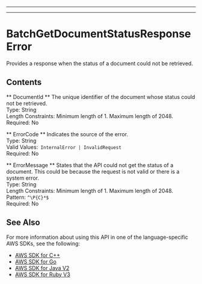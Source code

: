 --------

--------

# BatchGetDocumentStatusResponseError<a name="API_BatchGetDocumentStatusResponseError"></a>

Provides a response when the status of a document could not be retrieved\.

## Contents<a name="API_BatchGetDocumentStatusResponseError_Contents"></a>

 ** DocumentId **   <a name="Kendra-Type-BatchGetDocumentStatusResponseError-DocumentId"></a>
The unique identifier of the document whose status could not be retrieved\.  
Type: String  
Length Constraints: Minimum length of 1\. Maximum length of 2048\.  
Required: No

 ** ErrorCode **   <a name="Kendra-Type-BatchGetDocumentStatusResponseError-ErrorCode"></a>
Indicates the source of the error\.  
Type: String  
Valid Values:` InternalError | InvalidRequest`   
Required: No

 ** ErrorMessage **   <a name="Kendra-Type-BatchGetDocumentStatusResponseError-ErrorMessage"></a>
States that the API could not get the status of a document\. This could be because the request is not valid or there is a system error\.  
Type: String  
Length Constraints: Minimum length of 1\. Maximum length of 2048\.  
Pattern: `^\P{C}*$`   
Required: No

## See Also<a name="API_BatchGetDocumentStatusResponseError_SeeAlso"></a>

For more information about using this API in one of the language\-specific AWS SDKs, see the following:
+  [AWS SDK for C\+\+](https://docs.aws.amazon.com/goto/SdkForCpp/kendra-2019-02-03/BatchGetDocumentStatusResponseError) 
+  [AWS SDK for Go](https://docs.aws.amazon.com/goto/SdkForGoV1/kendra-2019-02-03/BatchGetDocumentStatusResponseError) 
+  [AWS SDK for Java V2](https://docs.aws.amazon.com/goto/SdkForJavaV2/kendra-2019-02-03/BatchGetDocumentStatusResponseError) 
+  [AWS SDK for Ruby V3](https://docs.aws.amazon.com/goto/SdkForRubyV3/kendra-2019-02-03/BatchGetDocumentStatusResponseError) 
